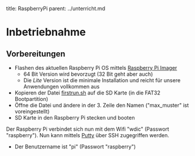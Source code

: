 title: RaspberryPi
parent: ../unterricht.md

# Inbetriebnahme
## Vorbereitungen

* Flashen des aktuellen Raspberry Pi OS mittels [Raspberry Pi Imager](https://www.raspberrypi.com/software/)
  * 64 Bit Version wird bevorzugt (32 Bit geht aber auch)
  * Die *Lite* Version ist die minimale Installation und reicht für unsere Anwendungen vollkommen aus
* Kopieren der Datei [firstrun.sh](./raspberry/firstrun.sh) auf die SD Karte (in die FAT32 Bootpartition)
* Öffne die Datei und ändere in der 3. Zeile den Namen ("max_muster" ist voreingestellt)
* SD Karte in den Raspberry Pi stecken und booten

Der Raspberry Pi verbindet sich nun mit dem Wifi "wdic" (Passwort "raspberry"). Nun kann mittels [Putty](https://www.chiark.greenend.org.uk/~sgtatham/putty/latest.html) über SSH zugegriffen werden.

* Der Benutzername ist "pi" (Passwort "raspberry")
